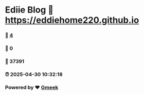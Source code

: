 # Ediie Blog :link: https://eddiehome220.github.io 
### :page_facing_up: [4](https://eddiehome220.github.io/tag.html) 
### :speech_balloon: 0 
### :hibiscus: 37391 
### :alarm_clock: 2025-04-30 10:32:18 
### Powered by :heart: [Gmeek](https://github.com/Meekdai/Gmeek)

